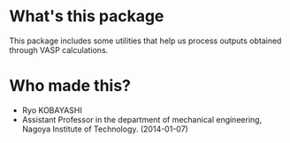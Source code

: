 # What's this package
This package includes some utilities that help us process outputs 
obtained through VASP calculations.

# Who made this?
* Ryo KOBAYASHI
* Assistant Professor in the department of mechanical engineering, Nagoya Institute of Technology. (2014-01-07)


